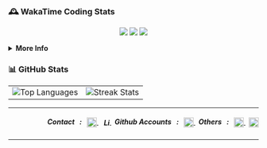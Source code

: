 <!-- my stats -->
### 🕰️ WakaTime Coding Stats
<p align="center">
  <img src="https://waka.hackclub.com/api/badge/U07EAVBK85Q/interval:today?label=today">
  <img src="https://waka.hackclub.com/api/badge/U07EAVBK85Q/U07EAVBK85Q/interval:30_days?label=last%2030d">
  <img src="https://img.shields.io/endpoint?url=https://waka.hackclub.com/api/compat/shields/v1/U07EAVBK85Q/interval:all_time&label=All%20time&color=blue">
</p>
<details>
  <summary><b>More Info</b></summary>
  <p align="left">
    <img src="https://github-readme-stats.vercel.app/api/wakatime?username=U07EAVBK85Q&api_domain=waka.hackclub.com&theme=github_dark&title_color=2F855A&icon_color=2F855A&text_color=ffffff&&hide_border=true&custom_title=This%20Week%20Stats&layout=compact" alt="WakaTime Stats"/>
  </p>
</details>

### 📊 GitHub Stats
<table align="center" width="100%" border="0">
  <tr>
    <td>
      <img src="https://github-readme-stats.vercel.app/api/top-langs/?username=mthlpbs&theme=github_dark&hide_border=true&include_all_commits=true&count_private=true&layout=compact" alt="Top Languages"/>
    </td>
    <td>
      <img src="https://github-readme-streak-stats.herokuapp.com/?user=asurpbs&theme=github_dark&hide_border=true&layout=compact" alt="Streak Stats"/> 
    </td>
  </tr>
</table>

---
<!-- contact section -->
<div align="right">
  <h5>
    &nbsp; Contact &nbsp;&nbsp;:&nbsp;&nbsp;
    <a href="mailto:tqd8ewd7d@mozmail.com" target="_blank">
      <img align="center" src="https://www.svgrepo.com/show/381000/new-logo-gmail.svg" alt="Mail" height="20"/>
    </a>
    &nbsp;
    <a href="https://linkedin.com/in/mithilaprabashwara" target="_blank">
      <img align="center" src="https://www.svgrepo.com/show/475661/linkedin-color.svg" alt="LinkedIn" height="16"/>
    </a>
    &nbsp; Github Accounts &nbsp;&nbsp;:&nbsp;&nbsp;
    <a href="https://github.com/mthlpbs" target="_blank">
      <img align="center" src="https://www.svgrepo.com/show/450156/github.svg" alt="GitHub" height="20"/>
    </a>
    &nbsp; Others &nbsp;&nbsp;:&nbsp;&nbsp;
    <a href="https://learn.microsoft.com/en-us/users/mthlpbs" target="_blank">
      <img align="center" src="https://www.svgrepo.com/show/452062/microsoft.svg" alt="Microsoft Learn" height="20"/>
    </a>
    &nbsp;
    <a href="https://stackoverflow.com/users/19565278/mthlpbs" target="_blank">
      <img align="center" src="https://www.svgrepo.com/show/475686/stackoverflow-color.svg" alt="Stack Overflow" height="20"/>
    </a>
  </h5>
</div>


---

